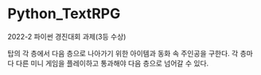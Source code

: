 # Python_TextRPG
2022-2 파이썬 경진대회 과제(3등 수상)

탑의 각 층에서 다음 층으로 나아가기 위한 아이템과 동화 속 주인공을 구한다.
각 층마다 다른 미니 게임을 플레이하고 통과해야 다음 층으로 넘어갈 수 있다.
